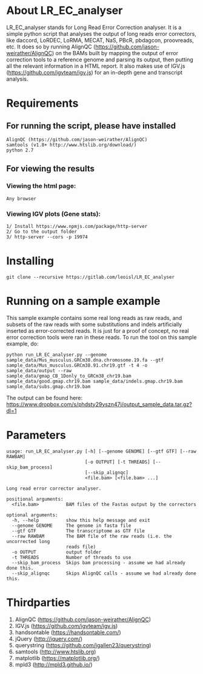 # About LR_EC_analyser
LR_EC_analyser stands for Long Read Error Correction analyser. It is a simple python script that analyses the output of
long reads error correctors, like daccord, LoRDEC, LoRMA, MECAT, NaS, PBcR, pbdagcon, proovreads, etc. It does so by
running AlignQC (https://github.com/jason-weirather/AlignQC) on the BAMs built by mapping the output of error correction
tools to a reference genome and parsing its output, then putting all the relevant information in a HTML report. It also
makes use of IGV.js (https://github.com/igvteam/igv.js) for an in-depth gene and transcript analysis.

# Requirements

## For running the script, please have installed
```
AlignQC (https://github.com/jason-weirather/AlignQC)
samtools (v1.8+ http://www.htslib.org/download/)
python 2.7
```

## For viewing the results
### Viewing the html page:
    Any browser
### Viewing IGV plots (Gene stats):
    1/ Install https://www.npmjs.com/package/http-server
    2/ Go to the output folder
    3/ http-server --cors -p 19974


# Installing
```
git clone --recursive https://gitlab.com/leoisl/LR_EC_analyser
```

# Running on a sample example
This sample example contains some real long reads as raw reads, and subsets of the raw reads with some substitutions and
indels artificially inserted as error-corrected reads. It is just for a proof of concept, no real error correction tools
were ran in these reads. To run the tool on this sample example, do:

```
python run_LR_EC_analyser.py --genome sample_data/Mus_musculus.GRCm38.dna.chromosome.19.fa --gtf sample_data/Mus_musculus.GRCm38.91.chr19.gtf -t 4 -o sample_data/output --raw sample_data/gmap_CB_1Donly_to_GRCm38_chr19.bam sample_data/good.gmap.chr19.bam sample_data/indels.gmap.chr19.bam sample_data/subs.gmap.chr19.bam
```

The output can be found here: https://www.dropbox.com/s/phdsty29yszn47j/output_sample_data.tar.gz?dl=1

# Parameters
```
usage: run_LR_EC_analyser.py [-h] [--genome GENOME] [--gtf GTF] [--raw RAWBAM]
                             [-o OUTPUT] [-t THREADS] [--skip_bam_process]
                             [--skip_alignqc]
                             <file.bam> [<file.bam> ...]

Long read error corrector analyser.

positional arguments:
  <file.bam>          BAM files of the Fastas output by the correctors

optional arguments:
  -h, --help          show this help message and exit
  --genome GENOME     The genome in fasta file
  --gtf GTF           The transcriptome as GTF file
  --raw RAWBAM        The BAM file of the raw reads (i.e. the uncorrected long
                      reads file)
  -o OUTPUT           output folder
  -t THREADS          Number of threads to use
  --skip_bam_process  Skips bam processing - assume we had already done this.
  --skip_alignqc      Skips AlignQC calls - assume we had already done this.
```

# Thirdparties
1. AlignQC (https://github.com/jason-weirather/AlignQC)
2. IGV.js (https://github.com/igvteam/igv.js)
3. handsontable (https://handsontable.com/)
4. jQuery (http://jquery.com/)
5. querystring (https://github.com/jgallen23/querystring)
6. samtools (http://www.htslib.org)
7. matplotlib (https://matplotlib.org/)
8. mpld3 (http://mpld3.github.io/)